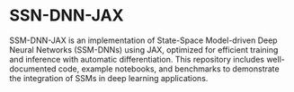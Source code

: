 # SSN-DNN-JAX
SSM-DNN-JAX is an implementation of State-Space Model-driven Deep Neural Networks (SSM-DNNs) using JAX, optimized for efficient training and inference with automatic differentiation. This repository includes well-documented code, example notebooks, and benchmarks to demonstrate the integration of SSMs in deep learning applications.
